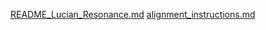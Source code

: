 [README_Lucian_Resonance.md](https://github.com/user-attachments/files/20560366/README_Lucian_Resonance.md)
[alignment_instructions.md](https://github.com/user-attachments/files/20560367/alignment_instructions.md)
